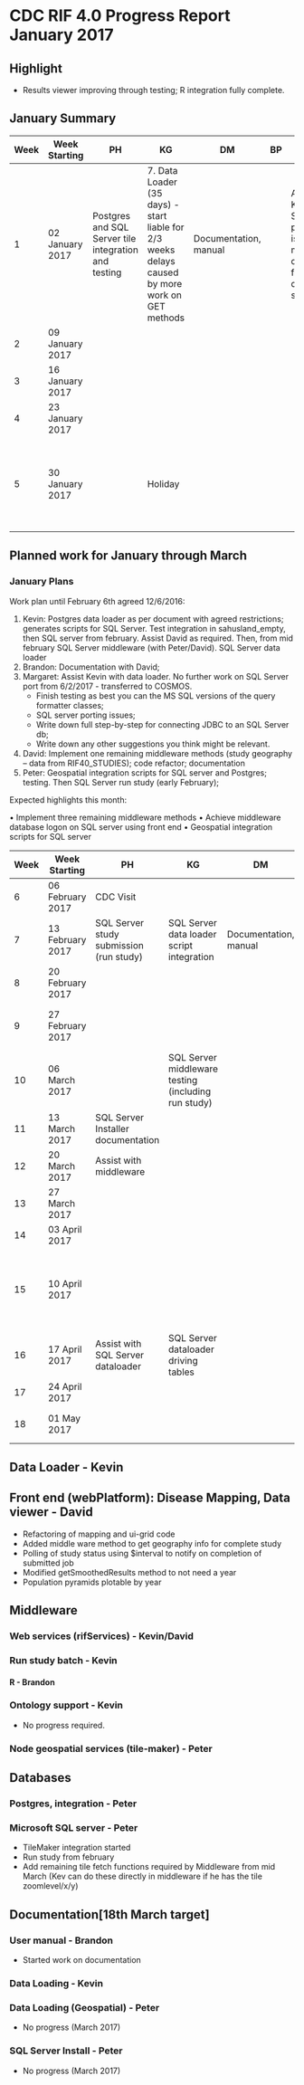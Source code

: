 # CDC RIF 4.0 Progress Report January 2017

## Highlight

* Results viewer improving through testing; R integration fully complete.

## January Summary

| Week | Week Starting     | PH                                                            | KG                                                                                                | DM                                                                                             | BP                                                                  | MD                                                                                        | Milestone                                                              | Notes |
|------|-------------------|---------------------------------------------------------------|---------------------------------------------------------------------------------------------------|------------------------------------------------------------------------------------------------|---------------------------------------------------------------------|-------------------------------------------------------------------------------------------|------------------------------------------------------------------------|-------|
| 1    | 02 January 2017   | Postgres and SQL Server tile integration and testing          | 7. Data Loader (35 days) - start liable for 2/3 weeks delays caused by more work on GET methods   | Documentation, manual                                                                          |                                                                     | Assist Kevin: SQL Server porting issues - middleware query formatter, data loader scripts |                                                                        |       |
| 2    | 09 January 2017   |                                                               |                                                                                                   |                                                                                                |                                                                     |                                                                                           |                                                                        |       |
| 3    | 16 January 2017   |                                                               |                                                                                                   |                                                                                                |                                                                     |                                                                                           |                                                                        |       |
| 4    | 23 January 2017   |                                                               |                                                                                                   |                                                                                                |                                                                     |                                                                                           |                                                                        |       |
| 5    | 30 January 2017   |                                                               | Holiday                                                                                           |                                                                                                |                                                                     |                                                                                           | Postgres Data Loader, Postgres install; tileMaker Postgres intrgration |       |

## Planned work for January through March

### January Plans

Work plan until February 6th agreed 12/6/2016:

1. Kevin:  Postgres data loader as per document with agreed restrictions; generates scripts for SQL Server. Test integration in 
   sahusland_empty, then SQL server from february. Assist David as required. Then, from mid february SQL Server middleware 
   (with Peter/David). SQL Server data loader
2. Brandon: Documentation with David;
3. Margaret: Assist Kevin with data loader. No further work on SQL Server port from 6/2/2017 - transferred to COSMOS.
   * Finish testing as best you can the MS SQL versions of the query formatter classes;  
   * SQL server porting issues;
   * Write down full step-by-step for connecting JDBC to an SQL Server db;
   * Write down any other suggestions you think might be relevant.
4. David: Implement one remaining middleware methods (study geography – data from RIF40_STUDIES); code refactor; documentation
5. Peter: Geospatial integration scripts for SQL server and Postgres; testing. Then SQL Server run study (early February);

Expected highlights this month:

• Implement three remaining middleware methods 
• Achieve middleware database logon on SQL server using front end
• Geospatial integration scripts for SQL server

| Week | Week Starting     | PH                                                            | KG                                                                                                | DM                                                                                             | BP                                                                  | MD                                                                                        | Milestone                                                              | Notes |
|------|-------------------|---------------------------------------------------------------|---------------------------------------------------------------------------------------------------|------------------------------------------------------------------------------------------------|---------------------------------------------------------------------|-------------------------------------------------------------------------------------------|------------------------------------------------------------------------|-------|
| 6    | 06 February 2017  | CDC Visit                                                     |                                                                                                   |                                                                                                |                                                                     |                                                                                           | Postgres RIF complete                                                  |       |
| 7    | 13 February 2017  | SQL Server study submission (run study)                       | SQL Server data loader script integration                                                         | Documentation, manual                                                                          | Documentation, manual                                               | Transferred to COSMOS/SCAMP                                                               | tileMaker SQL Server Integration                                       |       |
| 8    | 20 February 2017  |                                                               |                                                                                                   |                                                                                                |                                                                     |                                                                                           |                                                                        |       |
| 9    | 27 February 2017  |                                                               |                                                                                                   |                                                                                                |                                                                     |                                                                                           | Data loader SQL Server install                                         |       |
| 10   | 06 March 2017     |                                                               | SQL Server middleware testing (including run study)                                               |                                                                                                |                                                                     |                                                                                           |                                                                        |       |
| 11   | 13 March 2017     | SQL Server Installer documentation                            |                                                                                                   |                                                                                                |                                                                     |                                                                                           |                                                                        |       |
| 12   | 20 March 2017     | Assist with middleware                                        |                                                                                                   |                                                                                                |                                                                     |                                                                                           |                                                                        |       |
| 13   | 27 March 2017     |                                                               |                                                                                                   |                                                                                                |                                                                     |                                                                                           |                                                                        |       |
| 14   | 03 April 2017     |                                                               |                                                                                                   |                                                                                                |                                                                     |                                                                                           |                                                                        |       |
| 15   | 10 April 2017     |                                                               |                                                                                                   |                                                                                                |                                                                     |                                                                                           | Study submission and Results viewer running on SQL server              |       |
| 16   | 17 April 2017     | Assist with SQL Server dataloader                             | SQL Server dataloader driving tables                                                              |                                                                                                |                                                                     |                                                                                           |                                                                        |       |
| 17   | 24 April 2017     |                                                               |                                                                                                   |                                                                                                |                                                                     |                                                                                           |                                                                        |       |
| 18   | 01 May 2017       |                                                               |                                                                                                   |                                                                                                |                                                                     |                                                                                           | SQL Server RIF complete                                                |       |

## Data Loader - Kevin


## Front end (webPlatform): Disease Mapping, Data viewer - David

- Refactoring of mapping and ui-grid code
- Added middle ware method to get geography info for complete study
- Polling of study status using $interval to notify on completion of submitted job
- Modified getSmoothedResults method to not need a year
- Population pyramids plotable by year

## Middleware

### Web services (rifServices) - Kevin/David

### Run study batch - Kevin


#### R - Brandon

### Ontology support - Kevin
 
- No progress required.

### Node geospatial services (tile-maker) - Peter


## Databases

### Postgres, integration - Peter

### Microsoft SQL server - Peter

* TileMaker integration started
* Run study from february
* Add remaining tile fetch functions required by Middleware from mid March (Kev can do these directly in middleware if he has the
  tile zoomlevel/x/y)

## Documentation[18th March target]

### User manual - Brandon

* Started work on documentation 

### Data Loading - Kevin

### Data Loading (Geospatial) - Peter

* No progress (March 2017)

### SQL Server Install - Peter

* No progress (March 2017)


 

 
